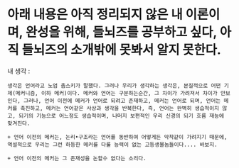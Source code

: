 # 아래 내용은 아직 정리되지 않은 내 이론이며, 완성을 위해, 들뇌즈를 공부하고 싶다, 아직 들뇌즈의 소개밖에 못봐서 알지 못한다.

내 생각 : 
```
생각은 언어라고 노엄 촘스키가 말했다. 그러나 우리가 생각하는 생각은, 본질적으로 어떤 기제(메커니즘, 이하 메커)이다. 메커와 언어는 구분하는순간, 그 차이가 가려져서 차이가 안보인다, 그러나, 언어 이전에 메커가 언어로 되려고 존재하고, 메커는 언어로 되며, 언어는 메커를 촉진하고, 메커는 언어같은 사상과 생각을 반복한다, 즉, 언어는 완벽히 생습적이지 않고, 되기의 기능으로 어느정도 생습적이며, 나머지 보편적인 우리 신경의 되기 흐름 재능에 맞겨진다.

+ 언어 이전의 메커는, 논리•구조라는 언어를 동반하여 어떻게든 악착같이 가려지기 때문에, 역설적으로 우리는 그런 하등한 메커를 다룰 능력이 없는 고등생물놈들이다.... 바보지.

+ 언어 이전의 메커는 그 존재성을 논할수 없다는 소리다.
```